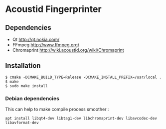 Acoustid Fingerprinter
======================

Dependencies
------------

 * Qt <http://qt.nokia.com/>
 * FFmpeg <http://www.ffmpeg.org/>
 * Chromaprint <http://wiki.acoustid.org/wiki/Chromaprint>

Installation
------------

    $ cmake -DCMAKE_BUILD_TYPE=Release -DCMAKE_INSTALL_PREFIX=/usr/local .
    $ make
    $ sudo make install

### Debian dependencies

This can help to make compile process smoother :

    apt install libqt4-dev libtag1-dev libchromaprint-dev libavcodec-dev libavformat-dev
